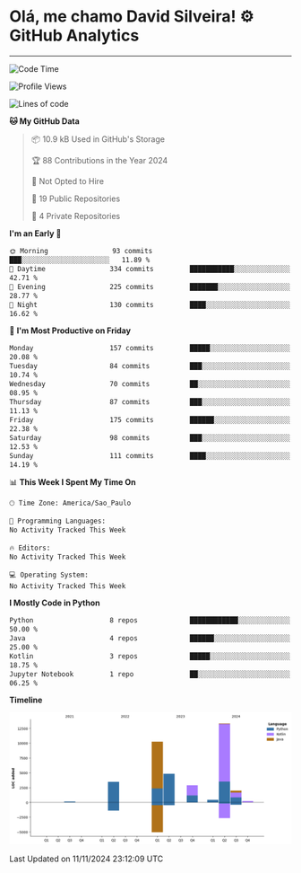 
# Olá, me chamo David Silveira! ⚙️ GitHub Analytics

---
<!--START_SECTION:waka-->
![Code Time](http://img.shields.io/badge/Code%20Time-209%20hrs%2017%20mins-blue)

![Profile Views](http://img.shields.io/badge/Profile%20Views-5-blue)

![Lines of code](https://img.shields.io/badge/From%20Hello%20World%20I%27ve%20Written-37.6%20thousand%20lines%20of%20code-blue)

**🐱 My GitHub Data** 

> 📦 10.9 kB Used in GitHub's Storage 
 > 
> 🏆 88 Contributions in the Year 2024
 > 
> 🚫 Not Opted to Hire
 > 
> 📜 19 Public Repositories 
 > 
> 🔑 4 Private Repositories 
 > 
**I'm an Early 🐤** 

```text
🌞 Morning                93 commits          ███░░░░░░░░░░░░░░░░░░░░░░   11.89 % 
🌆 Daytime                334 commits         ███████████░░░░░░░░░░░░░░   42.71 % 
🌃 Evening                225 commits         ███████░░░░░░░░░░░░░░░░░░   28.77 % 
🌙 Night                  130 commits         ████░░░░░░░░░░░░░░░░░░░░░   16.62 % 
```
📅 **I'm Most Productive on Friday** 

```text
Monday                   157 commits         █████░░░░░░░░░░░░░░░░░░░░   20.08 % 
Tuesday                  84 commits          ███░░░░░░░░░░░░░░░░░░░░░░   10.74 % 
Wednesday                70 commits          ██░░░░░░░░░░░░░░░░░░░░░░░   08.95 % 
Thursday                 87 commits          ███░░░░░░░░░░░░░░░░░░░░░░   11.13 % 
Friday                   175 commits         ██████░░░░░░░░░░░░░░░░░░░   22.38 % 
Saturday                 98 commits          ███░░░░░░░░░░░░░░░░░░░░░░   12.53 % 
Sunday                   111 commits         ████░░░░░░░░░░░░░░░░░░░░░   14.19 % 
```


📊 **This Week I Spent My Time On** 

```text
🕑︎ Time Zone: America/Sao_Paulo

💬 Programming Languages: 
No Activity Tracked This Week

🔥 Editors: 
No Activity Tracked This Week

💻 Operating System: 
No Activity Tracked This Week
```

**I Mostly Code in Python** 

```text
Python                   8 repos             ████████████░░░░░░░░░░░░░   50.00 % 
Java                     4 repos             ██████░░░░░░░░░░░░░░░░░░░   25.00 % 
Kotlin                   3 repos             █████░░░░░░░░░░░░░░░░░░░░   18.75 % 
Jupyter Notebook         1 repo              ██░░░░░░░░░░░░░░░░░░░░░░░   06.25 % 
```



**Timeline**

![Lines of Code chart](https://raw.githubusercontent.com/DavidSilveira80/DavidSilveira80/master/assets/bar_graph.png)


 Last Updated on 11/11/2024 23:12:09 UTC
<!--END_SECTION:waka-->


